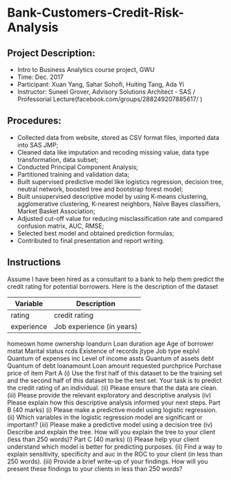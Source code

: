 # Bank-Customers-Credit-Risk-Analysis

## Project Description:
* Intro to Business Analytics course project, GWU
* Time: Dec. 2017
* Participant: Xuan Yang, Sahar Sohofi, Huiting Tang, Ada Yi
* Instructor: Suneel Grover, Advisory Solutions Architect - SAS / Professorial Lecture(facebook.com/groups/288249207885617/ )
 
## Procedures:
* Collected data from website, stored as CSV format files, imported data into SAS JMP;
* Cleaned data like imputation and recoding missing value, data type transformation, data subset;
* Conducted Principal Component Analysis;
* Partitioned training and validation data;
* Built supervised predictive model like logistics regression, decision tree, neutral network, boosted tree and bootstrap forest model;
* Built unsupervised descriptive model by using K-means clustering, agglomerative clustering, K-nearest neighbors, Naïve Bayes classifiers, Market Basket Association; 
* Adjusted cut-off value for reducing misclassification rate and compared confusion matrix, AUC, RMSE;
* Selected best model and obtained prediction formulas;
* Contributed to final presentation and report writing.

## Instructions
Assume I have been hired as a consultant to a bank to help them predict the credit rating for potential borrowers. Here is the description of the dataset

| **Variable** | **Description** |
|----------|----------------------|
| rating | credit rating|
|experience | Job experience (in years)|||
homeown home ownership
loandurn Loan duration
age Age of borrower
mstat Marital status
rcds Existence of records
jtype Job type
explvl Quantum of expenses
inc Level of income
assts Quantum of assets
debt Quantum of debt
loanamount Loan amount requested
purchprice Purchase price of item
Part A 
(i) Use the first half of this dataset to be the training set and the second half of this dataset
to be the test set. Your task is to predict the credit rating of an individual.
(ii) Please ensure that the data are clean.
(iii) Please provide the relevant exploratory and descriptive analysis
(iv) Please explain how this descriptive analysis informed your next steps.
Part B (40 marks)
(i) Please make a predictive model using logistic regression.
(ii) Which variables in the logistic regression model are significant or important?
(iii) Please make a predictive model using a decision tree
(iv) Describe and explain the tree. How will you explain the tree to your client (less than 250
words)?
Part C (40 marks)
(i) Please help your client understand which model is better for predicting purposes.
(ii) Find a way to explain sensitivity, specificity and auc in the ROC to your client (in less
than 250 words).
(iii) Provide a brief write-up of your findings. How will you present these findings to your
clients in less than 250 words?

